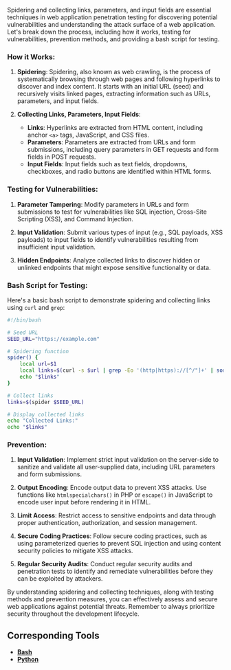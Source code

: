 Spidering and collecting links, parameters, and input fields are essential techniques in web application penetration testing for discovering potential vulnerabilities and understanding the attack surface of a web application. Let's break down the process, including how it works, testing for vulnerabilities, prevention methods, and providing a bash script for testing.

### How it Works:

1. **Spidering**: Spidering, also known as web crawling, is the process of systematically browsing through web pages and following hyperlinks to discover and index content. It starts with an initial URL (seed) and recursively visits linked pages, extracting information such as URLs, parameters, and input fields.

2. **Collecting Links, Parameters, Input Fields**:
   - **Links**: Hyperlinks are extracted from HTML content, including anchor `<a>` tags, JavaScript, and CSS files.
   - **Parameters**: Parameters are extracted from URLs and form submissions, including query parameters in GET requests and form fields in POST requests.
   - **Input Fields**: Input fields such as text fields, dropdowns, checkboxes, and radio buttons are identified within HTML forms.

### Testing for Vulnerabilities:

1. **Parameter Tampering**: Modify parameters in URLs and form submissions to test for vulnerabilities like SQL injection, Cross-Site Scripting (XSS), and Command Injection.

2. **Input Validation**: Submit various types of input (e.g., SQL payloads, XSS payloads) to input fields to identify vulnerabilities resulting from insufficient input validation.

3. **Hidden Endpoints**: Analyze collected links to discover hidden or unlinked endpoints that might expose sensitive functionality or data.

### Bash Script for Testing:

Here's a basic bash script to demonstrate spidering and collecting links using `curl` and `grep`:

```bash
#!/bin/bash

# Seed URL
SEED_URL="https://example.com"

# Spidering function
spider() {
    local url=$1
    local links=$(curl -s $url | grep -Eo '(http|https)://[^/"]+' | sort -u)
    echo "$links"
}

# Collect links
links=$(spider $SEED_URL)

# Display collected links
echo "Collected Links:"
echo "$links"
```

### Prevention:

1. **Input Validation**: Implement strict input validation on the server-side to sanitize and validate all user-supplied data, including URL parameters and form submissions.

2. **Output Encoding**: Encode output data to prevent XSS attacks. Use functions like `htmlspecialchars()` in PHP or `escape()` in JavaScript to encode user input before rendering it in HTML.

3. **Limit Access**: Restrict access to sensitive endpoints and data through proper authentication, authorization, and session management.

4. **Secure Coding Practices**: Follow secure coding practices, such as using parameterized queries to prevent SQL injection and using content security policies to mitigate XSS attacks.

5. **Regular Security Audits**: Conduct regular security audits and penetration tests to identify and remediate vulnerabilities before they can be exploited by attackers.

By understanding spidering and collecting techniques, along with testing methods and prevention measures, you can effectively assess and secure web applications against potential threats. Remember to always prioritize security throughout the development lifecycle.

## Corresponding Tools

- [**Bash**](https://github.com/saidehossain/Hacking_Tools/blob/main/hacking_with_bash/spider%26collect_links_inputfields.sh)
- [**Python**](https://github.com/saidehossain/Hacking_Tools/blob/main/hacking_with_python/spider_link_parameter_input.py)

